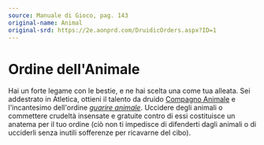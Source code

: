 ```yaml
---
source: Manuale di Gioco, pag. 143
original-name: Animal
original-srd: https://2e.aonprd.com/DruidicOrders.aspx?ID=1
---
```


# Ordine dell'Animale

Hai un forte legame con le bestie, e ne hai scelta una come tua alleata. Sei
addestrato in Atletica, ottieni il talento da druido
[Compagno Animale](/classi/druido/talenti/compagno-animale) e l'incantesimo
dell'ordine _[guarire animale](/incantesimi/guarire-animale)_. Uccidere degli
animali o commettere crudeltà insensate e gratuite contro di essi costituisce un
anatema per il tuo ordine (ciò non ti impedisce di difenderti dagli animali o di
ucciderli senza inutili sofferenze per ricavarne del cibo).
